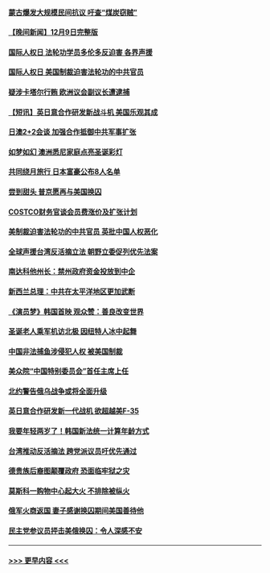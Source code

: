 #### [蒙古爆发大规模民间抗议 吁查“煤炭窃贼”](../pages/prog202/a103595007.md?t=12101601) 
#### [【晚间新闻】12月9日完整版](../pages/prog202/a103594893.md?t=12101601) 
#### [国际人权日 法轮功学员多伦多反迫害 各界声援](../pages/prog202/a103594925.md?t=12101601) 
#### [国际人权日 美国制裁迫害法轮功的中共官员](../pages/prog202/a103594856.md?t=12101601) 
#### [疑涉卡塔尔行贿 欧洲议会副议长遭逮捕](../pages/prog202/a103594865.md?t=12101601) 
#### [【短讯】英日意合作研发新战斗机 美国乐观其成](../pages/prog202/a103594787.md?t=12101601) 
#### [日澳2+2会谈 加强合作抵御中共军事扩张](../pages/prog202/a103594789.md?t=12101601) 
#### [如梦如幻 澳洲悉尼家庭点亮圣诞彩灯](../pages/prog202/a103594804.md?t=12101601) 
#### [共同绕月旅行 日本富豪公布8人名单](../pages/prog202/a103594769.md?t=12101601) 
#### [尝到甜头 普京愿再与美国换囚](../pages/prog202/a103594703.md?t=12101601) 
#### [COSTCO财务官谈会员费涨价及扩张计划](../pages/prog202/a103594644.md?t=12101601) 
#### [美制裁迫害法轮功的中共官员 英批中国人权恶化](../pages/prog202/a103594590.md?t=12101601) 
#### [全球声援台湾反活摘立法 朝野立委促列优先法案](../pages/prog202/a103594539.md?t=12101601) 
#### [南达科他州长：禁州政府资金投放到中企](../pages/prog202/a103594476.md?t=12101601) 
#### [新西兰总理：中共在太平洋地区更加武断](../pages/prog202/a103594543.md?t=12101601) 
#### [《演员梦》韩国首映 观众赞：善良改变世界](../pages/prog202/a103594550.md?t=12101601) 
#### [圣诞老人乘军机访北极 因纽特人冰中起舞](../pages/prog202/a103594509.md?t=12101601) 
#### [中国非法捕鱼涉侵犯人权 被美国制裁](../pages/prog202/a103594414.md?t=12101601) 
#### [美众院“中国特别委员会”首任主席上任](../pages/prog202/a103594380.md?t=12101601) 
#### [北约警告俄乌战争或将全面升级](../pages/prog202/a103594385.md?t=12101601) 
#### [英日意合作研发新一代战机 欲超越美F-35](../pages/prog202/a103594346.md?t=12101601) 
#### [我要年轻两岁了！韩国新法统一计算年龄方式](../pages/prog202/a103594309.md?t=12101601) 
#### [台湾推动反活摘法 跨党派议员吁优先通过](../pages/prog202/a103594310.md?t=12101601) 
#### [德贵族后裔图颠覆政府 恐面临牢狱之灾](../pages/prog202/a103594297.md?t=12101601) 
#### [莫斯科一购物中心起大火 不排除被纵火](../pages/prog202/a103594188.md?t=12101601) 
#### [俄军火商返国 妻子感谢换囚期间美国善待他](../pages/prog202/a103594185.md?t=12101601) 
#### [民主党参议员抨击美俄换囚：令人深感不安](../pages/prog202/a103594207.md?t=12101601) 

----
#### [ >>> 更早内容 <<< ](../indexes/prog202-earlier.md)
